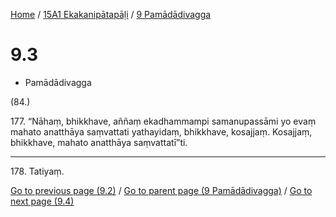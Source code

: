 
[Home](/) / [15A1 Ekakanipātapāḷi](...md) / [9 Pamādādivagga](../15A1/9.md)

# 9.3

* Pamādādivagga

(84.)

177\. “Nāhaṃ, bhikkhave, aññaṃ ekadhammampi samanupassāmi yo evaṃ mahato anatthāya saṃvattati yathayidaṃ, bhikkhave, kosajjaṃ. Kosajjaṃ, bhikkhave, mahato anatthāya saṃvattatī”ti.

---

178\. Tatiyaṃ.



[Go to previous page (9.2)](9.2.md) / [Go to parent page (9 Pamādādivagga)](../15A1/9.md) / [Go to next page (9.4)](9.4.md)


